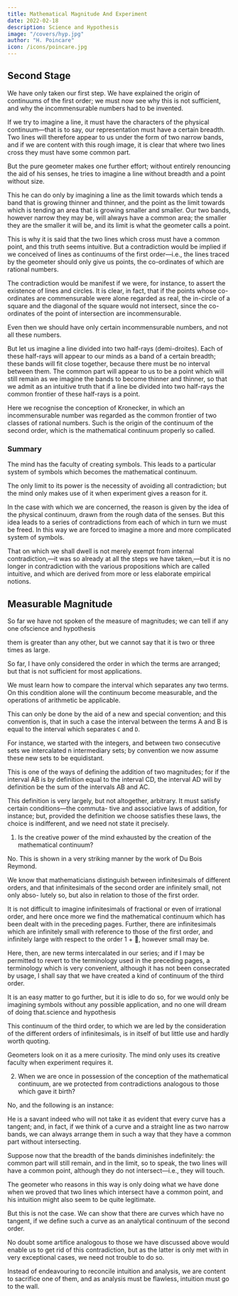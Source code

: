 ```yaml
---
title: Mathematical Magnitude And Experiment
date: 2022-02-18
description: Science and Hypothesis
image: "/covers/hyp.jpg"
author: "H. Poincare"
icon: /icons/poincare.jpg
---
```




## Second Stage

We have only taken our first step. We have explained the origin of continuums of the first order; we must now see why this is not sufficient, and why the incommensurable numbers had to be invented.

If we try to imagine a line, it must have the characters of the physical continuum—that is to say, our representation must have a certain breadth. Two lines will therefore appear to us under the form of two narrow bands, and if we are content with this rough image, it is clear that
where two lines cross they must have some common part.

But the pure geometer makes one further effort; without entirely renouncing the aid of his senses, he tries to imagine a line without breadth and a point without size. 

This he can do only by imagining a line as the limit towards which tends a band that is growing thinner and thinner,
and the point as the limit towards which is tending an area that is growing smaller and smaller. Our two bands,
however narrow they may be, will always have a common area; the smaller they are the smaller it will be, and its
limit is what the geometer calls a point. 

This is why it is said that the two lines which cross must have a common point, and this truth seems intuitive.
But a contradiction would be implied if we conceived of lines as continuums of the first order—i.e., the lines
traced by the geometer should only give us points, the
co-ordinates of which are rational numbers. 

The contradiction would be manifest if we were, for instance, to assert the existence of lines and circles. It is clear, in fact,
that if the points whose co-ordinates are commensurable were alone regarded as real, the in-circle of a square and
the diagonal of the square would not intersect, since the co-ordinates of the point of intersection are incommensurable.

Even then we should have only certain incommensurable numbers, and not all these numbers.

But let us imagine a line divided into two half-rays (demi-droites). Each of these half-rays will appear to
our minds as a band of a certain breadth; these bands will fit close together, because there must be no interval
between them. The common part will appear to us to be a point which will still remain as we imagine the bands
to become thinner and thinner, so that we admit as an intuitive truth that if a line be divided into two half-rays
the common frontier of these half-rays is a point. 

Here we recognise the conception of Kronecker, in which an incommensurable number was regarded as the common frontier of two classes of rational numbers. Such is the origin of the continuum of the second order, which is the mathematical continuum properly so called.


###  Summary

The mind has the faculty of creating symbols. This leads to a particular system of symbols which becomes the mathematical continuum. 

The only limit to its power is the necessity of avoiding all contradiction; but the mind only makes use of it when experiment gives a reason for it.

In the case with which we are concerned, the reason is given by the idea of the physical continuum, drawn
from the rough data of the senses. But this idea leads to a series of contradictions from each of which in turn
we must be freed. In this way we are forced to imagine a more and more complicated system of symbols. 

That on which we shall dwell is not merely exempt from internal contradiction,—it was so already at all the steps
we have taken,—but it is no longer in contradiction with the various propositions which are called intuitive, and
which are derived from more or less elaborate empirical notions.


## Measurable Magnitude

So far we have not spoken of the measure of magnitudes; we can tell if any one ofscience and hypothesis

them is greater than any other, but we cannot say that
it is two or three times as large.

So far, I have only considered the order in which the terms are arranged; but that is not sufficient for most applications. 

We must learn how to compare the interval which separates any two terms. On this condition alone will the continuum become measurable, and the operations of arithmetic be applicable. 

This can only be done by the aid of a new and special convention; and this convention is, that in such a case the interval between the terms A and B is equal to the interval which separates `C` and `D`. 

For instance, we started with the integers, and between two consecutive sets we intercalated n intermediary sets; by convention we now assume these new sets to be equidistant. 

This is one of the ways of defining the addition of two magnitudes; for if the interval AB is by definition equal to the interval CD, the interval AD will by definition be the sum of the intervals AB and AC.

This definition is very largely, but not altogether, arbitrary. It must satisfy certain conditions—the commuta-
tive and associative laws of addition, for instance; but, provided the definition we choose satisfies these laws, the
choice is indifferent, and we need not state it precisely.


1. Is the creative power of the mind exhausted by the creation of the mathematical continuum? 

No. This is shown in a very striking manner by the work of Du Bois Reymond.

We know that mathematicians distinguish between infinitesimals of different orders, and that infinitesimals of the second order are infinitely small, not only abso- lutely so, but also in relation to those of the first order.

It is not difficult to imagine infinitesimals of fractional or even of irrational order, and here once more we find the mathematical continuum which has been dealt with in the preceding pages. Further, there are infinitesimals which are infinitely small with reference to those of the first order, and infinitely large with respect to the order 1 + , however small may be.

Here, then, are new terms intercalated in our series; and if I may be permitted to revert to the terminology used in the preceding pages, a terminology which is very convenient, although it has not been consecrated by usage, I shall say that we
have created a kind of continuum of the third order.

It is an easy matter to go further, but it is idle to do so, for we would only be imagining symbols without any
possible application, and no one will dream of doing that.science and hypothesis

This continuum of the third order, to which we are led by the consideration of the different orders of infinitesimals, is in itself of but little use and hardly worth quoting.

Geometers look on it as a mere curiosity. The mind only uses its creative faculty when experiment requires it. 

2. When we are once in possession of the conception of the mathematical continuum, are we protected from contradictions analogous to those which gave it birth?

No, and the following is an instance:

He is a savant indeed who will not take it as evident that every curve has a tangent; and, in fact, if we think of a curve and a straight line as two narrow bands, we can always arrange them in such a way that they have a common part without intersecting. 

Suppose now that the breadth of the bands diminishes indefinitely: the common part will still remain, and in the limit, so to speak, the two lines will have a common point, although they do not intersect—i.e., they will touch. 

The geometer who reasons in this way is only doing what we have done when we proved that two lines which intersect have a common point, and his intuition might also seem to be quite legitimate. 

But this is not the case. We can show that there are curves which have no tangent, if we
define such a curve as an analytical continuum of the second order. 

No doubt some artifice analogous to those we have discussed above would enable us to get rid of this
contradiction, but as the latter is only met with in very
exceptional cases, we need not trouble to do so. 

Instead of endeavouring to reconcile intuition and analysis, we are content to sacrifice one of them, and as analysis must be flawless, intuition must go to the wall.



